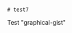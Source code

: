                                                                                                                                                                                                                                                                                                                                                                                                                                                                                               # test7
Test "graphical-gist"
